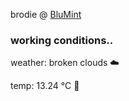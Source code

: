 brodie @ [BluMint](https://www.linkedin.com/company/blumint-io/)

<!--weather_start-->
### working conditions..

weather: broken clouds ☁️

temp: 13.24 °C 👕

<!--weather_end-->
